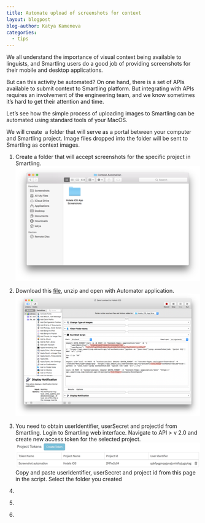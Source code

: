 ```yaml
---
title: Automate upload of screenshots for context
layout: blogpost
blog-author: Katya Kameneva
categories:
  - tips
---
```



We all understand the importance of visual context being available to linguists, and Smartling users do a good job of providing screenshots for their mobile and desktop applications.

But can this activity be automated? On one hand, there is a set of APIs available to submit context to Smartling platform. But integrating with APIs requires an involvement of the engineering team, and we know sometimes it’s hard to get their attention and time.

Let’s see how the simple process of uploading images to Smartling can be automated using standard tools of your MacOS.

We will create &nbsp;a folder that will serve as a portal between your computer and Smartling project. Image files dropped into the folder will be sent to Smartling as context images.

1. Create a folder that will accept screenshots for the specific project in Smartling.![](/uploads/versions/1q-xx2-gzeovo3db-oerbjw---x----1600-995x---.png)

2. Download this&nbsp;[file](/_posts/Send_Screenshots_to_Smartling.zip), unzip and open with Automator application.&nbsp;![](/uploads/versions/automator-context---x----2492-1656x---.png)

3. You need to obtain userIdentifier, userSecret and projectId from Smartling. Login to Smartling web interface. Navigate to API &gt; v 2.0 and create new access token for the selected project.![](/uploads/versions/1epkc3iaoqfemqcazlb3eeg---x----1600-222x---.png)Copy and paste userIdentifier, userSecret and project id from this page in the script. Select the folder you created

4. &nbsp;

5. &nbsp;

6. &nbsp;